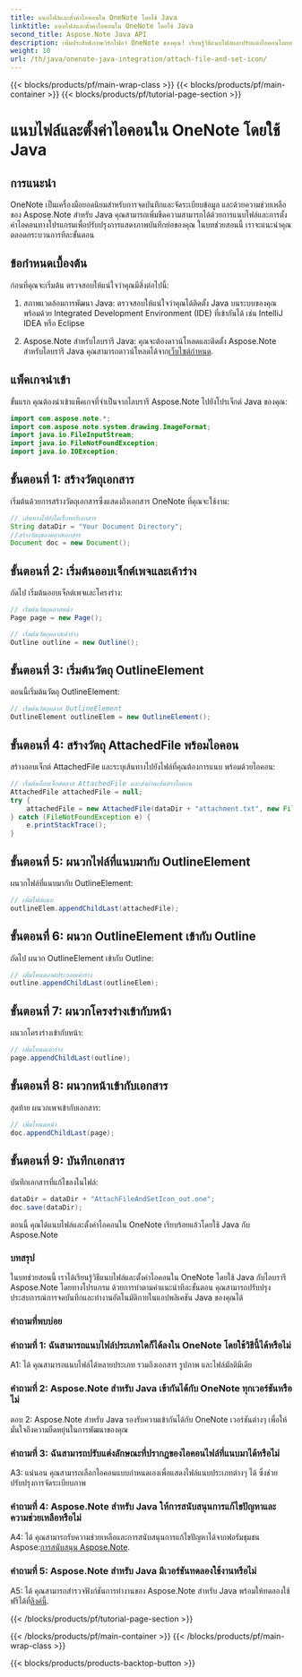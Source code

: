 ```yaml
---
title: แนบไฟล์และตั้งค่าไอคอนใน OneNote โดยใช้ Java
linktitle: แนบไฟล์และตั้งค่าไอคอนใน OneNote โดยใช้ Java
second_title: Aspose.Note Java API
description: เพิ่มประสิทธิภาพเวิร์กโฟลว์ OneNote ของคุณ! เรียนรู้วิธีแนบไฟล์และปรับแต่งไอคอนโดยทางโปรแกรมใน Java ด้วย Aspose.Note รวมขั้นตอนและโค้ดง่ายๆ! #OneNote #Java #Aspose
weight: 10
url: /th/java/onenote-java-integration/attach-file-and-set-icon/
---
```


{{< blocks/products/pf/main-wrap-class >}}
{{< blocks/products/pf/main-container >}}
{{< blocks/products/pf/tutorial-page-section >}}

# แนบไฟล์และตั้งค่าไอคอนใน OneNote โดยใช้ Java

## การแนะนำ

OneNote เป็นเครื่องมือยอดนิยมสำหรับการจดบันทึกและจัดระเบียบข้อมูล และด้วยความช่วยเหลือของ Aspose.Note สำหรับ Java คุณสามารถเพิ่มขีดความสามารถได้ด้วยการแนบไฟล์และการตั้งค่าไอคอนทางโปรแกรมเพื่อปรับปรุงการแสดงภาพบันทึกย่อของคุณ ในบทช่วยสอนนี้ เราจะแนะนำคุณตลอดกระบวนการทีละขั้นตอน

## ข้อกำหนดเบื้องต้น

ก่อนที่คุณจะเริ่มต้น ตรวจสอบให้แน่ใจว่าคุณมีสิ่งต่อไปนี้:

1. สภาพแวดล้อมการพัฒนา Java: ตรวจสอบให้แน่ใจว่าคุณได้ติดตั้ง Java บนระบบของคุณ พร้อมด้วย Integrated Development Environment (IDE) ที่เข้ากันได้ เช่น IntelliJ IDEA หรือ Eclipse
   
2.  Aspose.Note สำหรับไลบรารี Java: คุณจะต้องดาวน์โหลดและติดตั้ง Aspose.Note สำหรับไลบรารี Java คุณสามารถดาวน์โหลดได้จาก[เว็บไซต์กำหนด](https://releases.aspose.com/note/java/).

## แพ็คเกจนำเข้า

ขั้นแรก คุณต้องนำเข้าแพ็คเกจที่จำเป็นจากไลบรารี Aspose.Note ไปยังโปรเจ็กต์ Java ของคุณ:

```java
import com.aspose.note.*;
import com.aspose.note.system.drawing.ImageFormat;
import java.io.FileInputStream;
import java.io.FileNotFoundException;
import java.io.IOException;
```

## ขั้นตอนที่ 1: สร้างวัตถุเอกสาร

เริ่มต้นด้วยการสร้างวัตถุเอกสารซึ่งแสดงถึงเอกสาร OneNote ที่คุณจะใช้งาน:

```java
// เส้นทางไปยังไดเร็กทอรีเอกสาร
String dataDir = "Your Document Directory";
//สร้างวัตถุของคลาสเอกสาร
Document doc = new Document();
```

## ขั้นตอนที่ 2: เริ่มต้นออบเจ็กต์เพจและเค้าร่าง

ถัดไป เริ่มต้นออบเจ็กต์เพจและโครงร่าง:

```java
// เริ่มต้นวัตถุคลาสหน้า
Page page = new Page();

// เริ่มต้นวัตถุคลาสเค้าร่าง
Outline outline = new Outline();
```

## ขั้นตอนที่ 3: เริ่มต้นวัตถุ OutlineElement

ตอนนี้เริ่มต้นวัตถุ OutlineElement:

```java
// เริ่มต้นวัตถุคลาส OutlineElement
OutlineElement outlineElem = new OutlineElement();
```

## ขั้นตอนที่ 4: สร้างวัตถุ AttachedFile พร้อมไอคอน

สร้างออบเจ็กต์ AttachedFile และระบุเส้นทางไปยังไฟล์ที่คุณต้องการแนบ พร้อมด้วยไอคอน:

```java
// เริ่มต้นอ็อบเจ็กต์คลาส AttachedFile และส่งผ่านเส้นทางไอคอน
AttachedFile attachedFile = null;
try {
    attachedFile = new AttachedFile(dataDir + "attachment.txt", new FileInputStream(dataDir  + "icon.jpg"), ImageFormat.getJpeg());
} catch (FileNotFoundException e) {
    e.printStackTrace();
}
```

## ขั้นตอนที่ 5: ผนวกไฟล์ที่แนบมากับ OutlineElement

ผนวกไฟล์ที่แนบมากับ OutlineElement:

```java
// เพิ่มไฟล์แนบ
outlineElem.appendChildLast(attachedFile);
```

## ขั้นตอนที่ 6: ผนวก OutlineElement เข้ากับ Outline

ถัดไป ผนวก OutlineElement เข้ากับ Outline:

```java
// เพิ่มโหนดองค์ประกอบเค้าร่าง
outline.appendChildLast(outlineElem);
```

## ขั้นตอนที่ 7: ผนวกโครงร่างเข้ากับหน้า

ผนวกโครงร่างเข้ากับหน้า:

```java
// เพิ่มโหนดเค้าร่าง
page.appendChildLast(outline);
```

## ขั้นตอนที่ 8: ผนวกหน้าเข้ากับเอกสาร

สุดท้าย ผนวกเพจเข้ากับเอกสาร:

```java
// เพิ่มโหนดหน้า
doc.appendChildLast(page);
```

## ขั้นตอนที่ 9: บันทึกเอกสาร

บันทึกเอกสารที่แก้ไขลงในไฟล์:

```java
dataDir = dataDir + "AttachFileAndSetIcon_out.one";
doc.save(dataDir);
```

ตอนนี้ คุณได้แนบไฟล์และตั้งค่าไอคอนใน OneNote เรียบร้อยแล้วโดยใช้ Java กับ Aspose.Note

### บทสรุป

ในบทช่วยสอนนี้ เราได้เรียนรู้วิธีแนบไฟล์และตั้งค่าไอคอนใน OneNote โดยใช้ Java กับไลบรารี Aspose.Note โดยทางโปรแกรม ด้วยการทำตามคำแนะนำทีละขั้นตอน คุณสามารถปรับปรุงประสบการณ์การจดบันทึกและทำงานอัตโนมัติภายในแอปพลิเคชัน Java ของคุณได้

### คำถามที่พบบ่อย

### คำถามที่ 1: ฉันสามารถแนบไฟล์ประเภทใดก็ได้ลงใน OneNote โดยใช้วิธีนี้ได้หรือไม่

A1: ได้ คุณสามารถแนบไฟล์ได้หลายประเภท รวมถึงเอกสาร รูปภาพ และไฟล์มัลติมีเดีย

### คำถามที่ 2: Aspose.Note สำหรับ Java เข้ากันได้กับ OneNote ทุกเวอร์ชันหรือไม่

ตอบ 2: Aspose.Note สำหรับ Java รองรับความเข้ากันได้กับ OneNote เวอร์ชันต่างๆ เพื่อให้มั่นใจถึงความยืดหยุ่นในการพัฒนาของคุณ

### คำถามที่ 3: ฉันสามารถปรับแต่งลักษณะที่ปรากฏของไอคอนไฟล์ที่แนบมาได้หรือไม่

A3: แน่นอน คุณสามารถเลือกไอคอนแบบกำหนดเองเพื่อแสดงไฟล์แนบประเภทต่างๆ ได้ ซึ่งช่วยปรับปรุงการจัดระเบียบภาพ

### คำถามที่ 4: Aspose.Note สำหรับ Java ให้การสนับสนุนการแก้ไขปัญหาและความช่วยเหลือหรือไม่

 A4: ได้ คุณสามารถรับความช่วยเหลือและการสนับสนุนการแก้ไขปัญหาได้จากฟอรัมชุมชน Aspose:[การสนับสนุน Aspose.Note](https://forum.aspose.com/c/note/28).

### คำถามที่ 5: Aspose.Note สำหรับ Java มีเวอร์ชันทดลองใช้งานหรือไม่

A5: ได้ คุณสามารถสำรวจฟังก์ชันการทำงานของ Aspose.Note สำหรับ Java พร้อมให้ทดลองใช้ฟรีได้ที่[ลิงค์นี้](https://releases.aspose.com/).

{{< /blocks/products/pf/tutorial-page-section >}}

{{< /blocks/products/pf/main-container >}}
{{< /blocks/products/pf/main-wrap-class >}}

{{< blocks/products/products-backtop-button >}}
